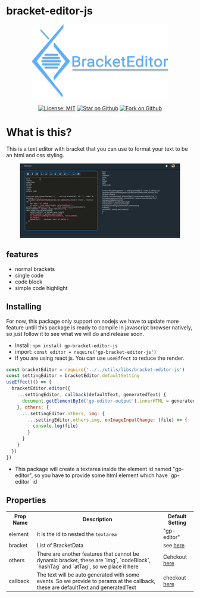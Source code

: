 # bracket-editor-js

<p align="center">
  <img src="https://raw.githubusercontent.com/nggepe/bracket-editor-js/dev/docs/logo.png" height="200" alt="Bracket Editor Js" />
</p>

<p align="center">
  <a href="https://opensource.org/licenses/MIT"><img src="https://img.shields.io/badge/license-MIT-purple.svg" alt="License: MIT"></a>
  <a href="https://github.com/nggepe/bracket-editor-js"><img src="https://img.shields.io/github/stars/nggepe/bracket-editor-js.svg?style=flat&logo=github&colorB=deeppink&label=stars" alt="Star on Github"></a>
  <a href="https://github.com/nggepe/bracket-editor-js"><img src="https://img.shields.io/github/forks/nggepe/bracket-editor-js.svg?style=flat&logo=github&colorB=blue&label=forks" alt="Fork on Github"></a>
</p>

# What is this?

This is a text editor with bracket that you can use to format your text to be an html and css styling.

<p align="center">
  <img src="https://raw.githubusercontent.com/nggepe/bracket-editor-js/main/docs/demo.gif" height="200" alt="A demo for you" />
</p>

## features

  <ul>
    <li>
      normal brackets
    </li>
    <li>
      single code
    </li>
    <li>
      code block
    </li>
    <li>
      simple code highlight
    </li>
  </ul>

## Installing

For now, this package only support on nodejs we have to update more feature untill this package is ready to compile in javascript browser natively, so just follow it to see what we will do and release soon.

<ul>
  <li>
    Install: <code>npm install gp-bracket-editor-js</code>
  </li>
  <li>
    import: <code>const editor = require('gp-bracket-editor-js')</code>
  </li>
  <li>
    If you are using react js. You can use <code>useEffect</code> to reduce the render.
  </li>
</ul>


```javascript
const bracketEditor = require('../../utils/libs/bracket-editor-js')
const settingEditor = bracketEditor.defaultSetting
useEffect(() => {
  bracketEditor.editor({
    ...settingEditor, callback(defaultText, generatedText) {
      document.getElementById('gp-editor-output').innerHTML = generatedText
    }, others: {
      ...settingEditor.others, img: {
        ...settingEditor.others.img, onImageInputChange: (file) => {
          console.log(file)
        }
      }
    }
  })
})
```
<ul>
  <li>
    This package will create a textarea inside the element id named "gp-editor", so you have to provide some html element which have `gp-editor` id
  </li>
</ul>

## Properties

<table width="100%">
  <tr>
    <th>Prop Name</th>
    <th>Description</th>
    <th>Default Setting</th>
  </tr>
  <tr>
    <td>element</td>
    <td>It is the id to nested the <code>textarea</code> </td>
    <td>"gp-editor"</td>
  </tr>
  <tr>
    <td>bracket</td>
    <td>List of BracketData </td>
    <td>see <a href="https://github.com/nggepe/bracket-editor-js/blob/ed13b9eee930d140e34802f22166082b4edce386/src/default-setting.js#L7">here</a></td>
  </tr>
  
  <tr>
  <td>
    others
  </td>
  <td>There are another features that cannot be dynamic bracket, these are `img`, `codeBlock`, `hashTag` and `atTag`, so we place it here</td>
  <td>Cehckout <a href="https://github.com/nggepe/bracket-editor-js/blob/aea79b6527d79c6e5c06369f0ee59b5704a3f760/src/default-setting.js#L149">here</a></td>
  </tr>
  <tr>
  <td>callback</td>
  <td>The text will be auto generated with some events. So we provide to params at the callback, these are defaultText and generatedText</td>
  <td>checkout <a href="https://github.com/nggepe/bracket-editor-js/blob/aea79b6527d79c6e5c06369f0ee59b5704a3f760/src/default-setting.js#L184">here</td>
  </tr>
</table>
